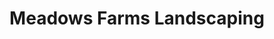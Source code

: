 ---
title: "Meadows Farms Landscaping"
url: /chantilly/meadows-farms-landscaping/
shop: Garten-Center
---